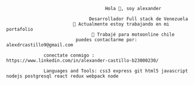                                          Hola 👋, soy alexander

                                   Desarrollador Full stack de Venezuela
                             🔭 Actualmente estoy trabajando en mi portafolio
                                    🤝 Trabajé para motoonline chile
                              puedes contactarme por: alexdrcastillo9@gmail.com

                  conectate conmigo : https://www.linkedin.com/in/alexander-castillo-b23000230/
                  
                  Languages and Tools: css3 express git html5 javascript nodejs postgresql react redux webpack node

<!--
**Alexdrcastillo/Alexdrcastillo** is a ✨ _special_ ✨ repository because its `README.md` (this file) appears on your GitHub profile.

Here are some ideas to get you started:

- 🔭 I’m currently working on ...
- 🌱 I’m currently learning ...
- 👯 I’m looking to collaborate on ...
- 🤔 I’m looking for help with ...
- 💬 Ask me about ...
- 📫 How to reach me: ...
- 😄 Pronouns: ...
- ⚡ Fun fact: ...
-->
